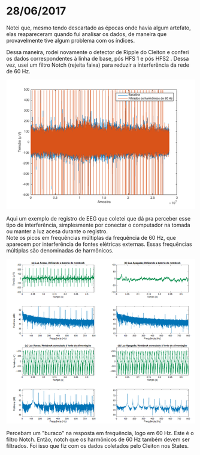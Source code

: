 # 28/06/2017

Notei que, mesmo tendo descartado as épocas onde havia algum artefato, elas reapareceram quando fui analisar os dados, 
de maneira que provavelmente tive algum problema com os índices.

Dessa maneira, rodei novamente o detector de Ripple do Cleiton e conferi os dados correspondentes à linha de base, pós HFS 1 e pós HFS2 . 
Dessa vez, usei um filtro Notch (rejeita faixa) para reduzir a interferência da rede de 60 Hz.

<p align="center">
  <img src="https://github.com/giuliazc/Open-Lab-Book/blob/master/notes/imagens/filtro60hZ.png" width="650"/>
</p>

Aqui um exemplo de registro de EEG que coletei que dá pra perceber esse tipo de interferência, simplesmente por conectar o computador na tomada ou manter a luz acesa durante o registro. <br>
Note os picos em frequências múltiplas da frequência de 60 Hz, que aparecem por interferência de fontes elétricas externas. Essas frequências múltiplas são denominadas de harmônicos. <br>

<p align="center">
  <img src="https://github.com/giuliazc/Open-Lab-Book/blob/master/notes/imagens/interferencia.png" width="650"/>
</p>

Percebam um "buraco" na resposta em frequência, logo em 60 Hz. Este é o filtro Notch. Então, notch que os harmônicos de 60 Hz também devem ser filtrados. 
Foi isso que fiz com os dados coletados pelo Cleiton nos States. 

